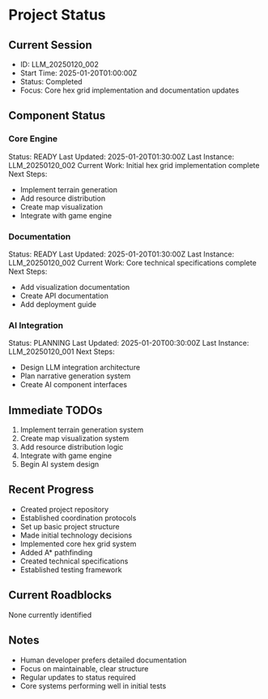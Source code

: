 # Project Status

## Current Session
- ID: LLM_20250120_002
- Start Time: 2025-01-20T01:00:00Z
- Status: Completed
- Focus: Core hex grid implementation and documentation updates

## Component Status

### Core Engine
Status: READY
Last Updated: 2025-01-20T01:30:00Z
Last Instance: LLM_20250120_002
Current Work: Initial hex grid implementation complete
Next Steps:
- Implement terrain generation
- Add resource distribution
- Create map visualization
- Integrate with game engine

### Documentation
Status: READY
Last Updated: 2025-01-20T01:30:00Z
Last Instance: LLM_20250120_002
Current Work: Core technical specifications complete
Next Steps:
- Add visualization documentation
- Create API documentation
- Add deployment guide

### AI Integration
Status: PLANNING
Last Updated: 2025-01-20T00:30:00Z
Last Instance: LLM_20250120_001
Next Steps:
- Design LLM integration architecture
- Plan narrative generation system
- Create AI component interfaces

## Immediate TODOs
1. Implement terrain generation system
2. Create map visualization system
3. Add resource distribution logic
4. Integrate with game engine
5. Begin AI system design

## Recent Progress
- Created project repository
- Established coordination protocols
- Set up basic project structure
- Made initial technology decisions
- Implemented core hex grid system
- Added A* pathfinding
- Created technical specifications
- Established testing framework

## Current Roadblocks
None currently identified

## Notes
- Human developer prefers detailed documentation
- Focus on maintainable, clear structure
- Regular updates to status required
- Core systems performing well in initial tests